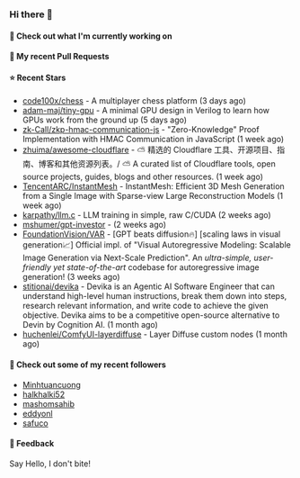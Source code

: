 ### Hi there 👋

#### 👷 Check out what I'm currently working on

#### 🔨 My recent Pull Requests


#### ⭐ Recent Stars

- [code100x/chess](https://github.com/code100x/chess) - A multiplayer chess platform  (3 days ago)
- [adam-maj/tiny-gpu](https://github.com/adam-maj/tiny-gpu) - A minimal GPU design in Verilog to learn how GPUs work from the ground up (5 days ago)
- [zk-Call/zkp-hmac-communication-js](https://github.com/zk-Call/zkp-hmac-communication-js) - &#34;Zero-Knowledge&#34; Proof Implementation with HMAC Communication in JavaScript (1 week ago)
- [zhuima/awesome-cloudflare](https://github.com/zhuima/awesome-cloudflare) - ⛅️ 精选的 Cloudflare 工具、开源项目、指南、博客和其他资源列表。/ ⛅️ A curated list of Cloudflare tools, open source projects, guides, blogs and other resources. (1 week ago)
- [TencentARC/InstantMesh](https://github.com/TencentARC/InstantMesh) - InstantMesh: Efficient 3D Mesh Generation from a Single Image with Sparse-view Large Reconstruction Models (1 week ago)
- [karpathy/llm.c](https://github.com/karpathy/llm.c) - LLM training in simple, raw C/CUDA (2 weeks ago)
- [mshumer/gpt-investor](https://github.com/mshumer/gpt-investor) -  (2 weeks ago)
- [FoundationVision/VAR](https://github.com/FoundationVision/VAR) - [GPT beats diffusion🔥] [scaling laws in visual generation📈] Official impl. of &#34;Visual Autoregressive Modeling: Scalable Image Generation via Next-Scale Prediction&#34;. An *ultra-simple, user-friendly yet state-of-the-art* codebase for autoregressive image generation! (3 weeks ago)
- [stitionai/devika](https://github.com/stitionai/devika) - Devika is an Agentic AI Software Engineer that can understand high-level human instructions, break them down into steps, research relevant information, and write code to achieve the given objective. Devika aims to be a competitive open-source alternative to Devin by Cognition AI. (1 month ago)
- [huchenlei/ComfyUI-layerdiffuse](https://github.com/huchenlei/ComfyUI-layerdiffuse) - Layer Diffuse custom nodes (1 month ago)

#### 👯 Check out some of my recent followers

- [Minhtuancuong](https://github.com/Minhtuancuong)
- [halkhalki52](https://github.com/halkhalki52)
- [mashomsahib](https://github.com/mashomsahib)
- [eddyonl](https://github.com/eddyonl)
- [safuco](https://github.com/safuco)

#### 💬 Feedback

Say Hello, I don't bite!